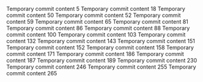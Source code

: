 Temporary commit content 5
Temporary commit content 18
Temporary commit content 50
Temporary commit content 52
Temporary commit content 59
Temporary commit content 65
Temporary commit content 81
Temporary commit content 86
Temporary commit content 88
Temporary commit content 100
Temporary commit content 103
Temporary commit content 132
Temporary commit content 143
Temporary commit content 151
Temporary commit content 152
Temporary commit content 158
Temporary commit content 171
Temporary commit content 186
Temporary commit content 187
Temporary commit content 189
Temporary commit content 230
Temporary commit content 246
Temporary commit content 255
Temporary commit content 265
